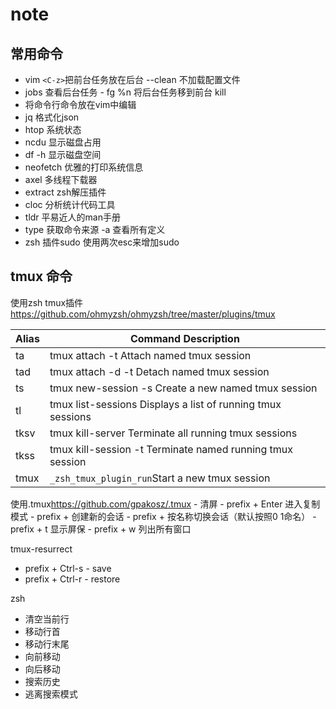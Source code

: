 # note

## 常用命令
- vim `<C-z>`把前台任务放在后台 --clean 不加载配置文件
- jobs 查看后台任务 - fg %n 将后台任务移到前台 kill
- <C-x><C-e> 将命令行命令放在vim中编辑
- jq 格式化json
- htop 系统状态
- ncdu 显示磁盘占用
- df -h 显示磁盘空间
- neofetch 优雅的打印系统信息
- axel 多线程下载器
- extract zsh解压插件
- cloc 分析统计代码工具
- tldr 平易近人的man手册
- type 获取命令来源 -a 查看所有定义
- zsh 插件sudo 使用两次esc来增加sudo

## tmux 命令
使用zsh tmux插件<https://github.com/ohmyzsh/ohmyzsh/tree/master/plugins/tmux>

| Alias	| Command Description |
| -----	|  ------------------- |
| ta	| tmux attach -t Attach  named tmux session|
| tad	| tmux attach -d -t Detach named tmux session |
| ts	| tmux new-session -s Create a new named tmux session |
| tl	| tmux list-sessions Displays a list of running tmux sessions |
| tksv	| tmux kill-server Terminate all running tmux sessions |
| tkss	| tmux kill-session -t Terminate named running tmux session |
| tmux	| `_zsh_tmux_plugin_run`Start a new tmux session |

使用.tmux<https://github.com/gpakosz/.tmux>
    - <C-l> 清屏
    - prefix + Enter 进入复制模式
    - prefix + <C-c> 创建新的会话
    - prefix + <C-f> 按名称切换会话（默认按照0 1命名）
    - prefix + t 显示屏保
    - prefix + w 列出所有窗口

tmux-resurrect
- prefix + Ctrl-s - save
- prefix + Ctrl-r - restore

zsh
- <C-u> 清空当前行
- <C-a> 移动行首
- <C-e> 移动行末尾
- <C-f> 向前移动
- <C-b> 向后移动
- <C-r> 搜索历史
- <C-g> 逃离搜索模式
